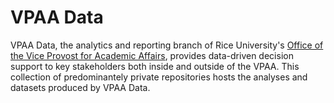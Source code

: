 # VPAA Data

VPAA Data, the analytics and reporting branch of Rice University's [Office of the Vice Provost for Academic Affairs](https://vpaa.rice.edu/about), provides data-driven decision support to key stakeholders both inside and outside of the VPAA. This collection of predominantely private repositories hosts the analyses and datasets produced by VPAA Data.
